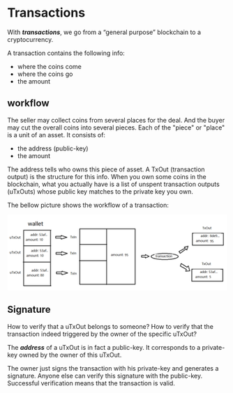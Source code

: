 # Transactions

With ***transactions***, we go from a “general purpose”
blockchain to a cryptocurrency.

A transaction contains the following info:

* where the coins come
* where the coins go
* the amount

## workflow

The seller may collect coins from several places
for the deal. And the buyer may cut the overall coins
into several pieces. Each of the "piece" or "place"
is a unit of an asset. It consists of:

* the address (public-key)
* the amount

The address tells who owns this piece of asset.
A TxOut (transaction output) is the structure for this info.
When you own some coins in the blockchain, what you actually
have is a list of unspent transaction outputs (uTxOuts) whose
public key matches to the private key you own.

The bellow picture shows the workflow of a transaction:

![workflow](./pic/transaction.png)

## Signature

How to verify that a uTxOut belongs to someone?
How to verify that the transaction indeed triggered
by the owner of the specific uTxOut?

The ***address*** of a uTxOut is in fact a public-key.
It corresponds to a private-key owned by the owner of this uTxOut.

The owner just signs the transaction with his private-key
and generates a signature. Anyone else can verify this signature
with the public-key. Successful verification means that
the transaction is valid.
